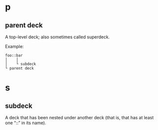 # p
## parent deck

A top-level deck; also sometimes called superdeck.

Example:

    foo::bar
    │    │
    │    └ subdeck
    └ parent deck

##
# s
## subdeck

A deck that has  been nested under another deck (that is, that  has at least one
“::” in its name).

